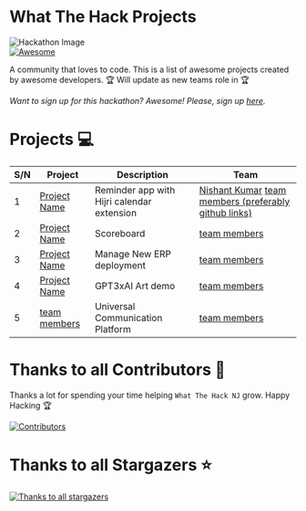 # What The Hack Projects



![Hackathon Image](https://media.istockphoto.com/vectors/hackathlon-vector-illustration-tiny-programmers-competition-person-vector-id1189873851?k=6&m=1189873851&s=612x612&w=0&h=UQVDWFobVXHtcIy_1O7JUEjEodpYRFsaid6H-2Bhrbc=)<br/>
[![Awesome](https://cdn.rawgit.com/sindresorhus/awesome/d7305f38d29fed78fa85652e3a63e154dd8e8829/media/badge.svg)](https://github.com/sindresorhus/awesome)

  <p>
      A community that loves to code.  This is a list of awesome projects created by awesome developers. 
      🏆 Will update as new teams role in 🏆
  </p>
  <p>
    <i>
      Want to sign up for this hackathon? Awesome! Please, sign up <a href="https://forms.gle/XYSCaCt57Q4f1n227"> here</a>.
    </i>
  </p>
  
# Projects 💻
| S/N      | Project |Description |Team |
| ----------- | ----------- |----------- |----------- |    
| 1| [Project Name](https://trendster.hashnode.dev/alkatraz-an-app-that-helps-you-to-reach-your-goals-by-managing-your-habits-harperdb-hackathon)| Reminder app with Hijri calendar extension| [Nishant Kumar](https://hashnode.com/@Trendster) [team members (preferably github links)](https://github.com/omarmiah)|     
| 2| [Project Name](https://amalshaji.hashnode.dev/amalytics-a-tiny-analytics-powered-by-harperdb)| Scoreboard | [team members](https://github.com/omarmiah)|     
| 3| [Project Name](https://blog.greenroots.info/anko-a-dads-attempt-to-make-the-daughter-fall-in-love-with-mathematics-cklkz9dic013qgos18evgd9cz)| Manage New ERP deployment| [team members](https://github.com/omarmiah)|     
| 4| [Project Name](https://unclebigbay.com/introducing-the-anonymous-feedback-platform-powered-by-the-chern-stack) | GPT3xAI Art demo| [team members](https://github.com/omarmiah3)|     
| 5| [team members](https://prasanna-rkumar.hashnode.dev/anonion-get-unbiased-opinions-from-your-circle-anonymously) | Universal Communication Platform| [team members](https://github.com/omarmiah)|     

# Thanks to all Contributors 💪

Thanks a lot for spending your time helping `What The Hack NJ` grow. Happy Hacking 🏆

[![Contributors](https://contrib.rocks/image?repo=Olanetsoft/awesome-hackathon-projects)](https://github.com/OmarMiah/What-The-Hack-NJ)

# Thanks to all Stargazers ⭐️

[![Thanks to all stargazers](https://git-lister.onrender.com/api/stars/Olanetsoft/awesome-hackathon-projects?limit=25)](https://github.com/OmarMiah/What-The-Hack-NJ)
